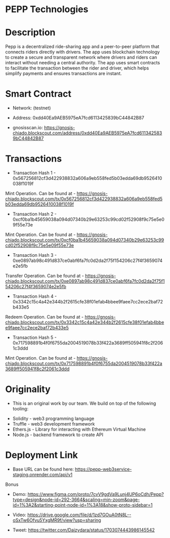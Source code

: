 # PEPP Technologies
 

# Description 
Pepp is a decentralized ride-sharing app and a peer-to-peer platform that connects riders directly with drivers. The app uses blockchain technology to create a secure and transparent network where drivers and riders can interact without needing a central authority. The app uses smart contracts to facilitate the transaction between the rider and driver, which helps simplify payments and ensures transactions are instant.

 

# Smart Contract 
- Network: (testnet)

- Address: 0xdd40Ea9AEB5975eA7fcd6113425839bC44842B87

- gnosisscan.io: https://gnosis-chiado.blockscout.com/address/0xdd40Ea9AEB5975eA7fcd6113425839bC44842B87

 

# Transactions 
- Transaction Hash 1 - 0x567256812cf3d422938832a606a9eb558fed5b03edda69db9526410038f1019f

Mint Operation. Can be found at - https://gnosis-chiado.blockscout.com/tx/0x567256812cf3d422938832a606a9eb558fed5b03edda69db9526410038f1019f

- Transaction Hash 2 - 0xcf0ba1b45659038a094d07340b29e63253c99cd02f52908f9c75e5e09f55e73e

Mint Operation. Can be found at - https://gnosis-chiado.blockscout.com/tx/0xcf0ba1b45659038a094d07340b29e63253c99cd02f52908f9c75e5e09f55e73e

- Transaction Hash 3 - 0xe0897ab98c491d837ce0abf6fa7fc0d2da2f75f154206c27f4f3659074e2e5fb

Transfer Operation. Can be found at - https://gnosis-chiado.blockscout.com/tx/0xe0897ab98c491d837ce0abf6fa7fc0d2da2f75f154206c27f4f3659074e2e5fb
 
- Transaction Hash 4 - 0x3342c15c4a42e344b2f2615cfe38f01efab4bbee9faee7cc2ece2baf72b433e5

Redeem Operation. Can be found at - https://gnosis-chiado.blockscout.com/tx/0x3342c15c4a42e344b2f2615cfe38f01efab4bbee9faee7cc2ece2baf72b433e5

- Transaction Hash 5 - 0x717598891b4f0f6755da2004519078b33f422a3689ff505941f8c2f2061c3ddd

Mint Operation. Can be found at - https://gnosis-chiado.blockscout.com/tx/0x717598891b4f0f6755da2004519078b33f422a3689ff505941f8c2f2061c3ddd


# Originality 
- This is an original work by our team. We build on top of the following tooling: 
* Solidity - web3 programming language
* Truffle - web3 development framework
* Ethers.js - Library for interacting with Ethereum Virtual Machine
* Node.js - backend framework to create API

# Deployment Link 
- Base URL can be found here: https://pepp-web3service-staging.onrender.com/api/v1


Bonus
- Demo: https://www.figma.com/proto/7cvV9gdVa9Lunj4UP6oCdh/Pepp?type=design&node-id=292-3664&scaling=min-zoom&page-id=1%3A2&starting-point-node-id=1%3A18&show-proto-sidebar=1

- Video: https://drive.google.com/file/d/1zd7GOuA0tN8L--oSxTw6Ofvu5YxgMR9f/view?usp=sharing

- Tweet: https://twitter.com/Daizydara/status/1703074443986145542


